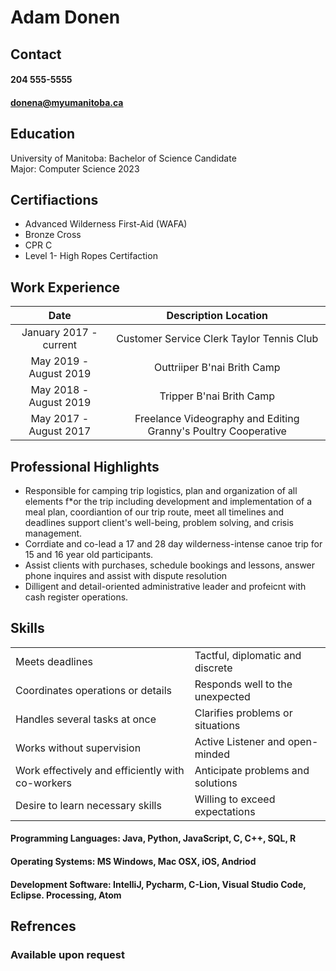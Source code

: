 # Adam Donen
## Contact
#### 204 555-5555
#### donena@myumanitoba.ca 


## Education 
University of Manitoba: 
Bachelor of Science Candidate  
Major: Computer Science 2023 

## Certifiactions 
*  Advanced Wilderness First-Aid (WAFA) 
*  Bronze Cross 
*  CPR C 
*  Level 1- High Ropes Certifaction 


## Work Experience 

| Date | Description Location |
|:---:|:---:|
| January 2017 - current | Customer Service Clerk  Taylor Tennis Club |
| May 2019 - August 2019 | Outtriiper B'nai Brith Camp |
| May 2018 - August 2019 | Tripper  B'nai Brith Camp |
| May 2017 - August 2017 | Freelance Videography and Editing Granny's Poultry Cooperative |



## Professional Highlights 
* Responsible for camping trip logistics, plan and organization of all elements f*or the trip including development and implementation of a meal plan, coordiantion of our trip route, meet all timelines and deadlines support client's well-being, problem solving, and crisis management. 
* Corrdiate and co-lead a 17 and 28 day wilderness-intense canoe trip for 15 and 16 year old participants. 
* Assist clients with purchases, schedule bookings and lessons, answer phone inquires and assist with dispute resolution 
* Dilligent and detail-oriented administrative leader and profeicnt with cash register operations. 

##              Skills 

|                                                  |                                   |
|-------|--------|
| Meets deadlines                                  | Tactful, diplomatic and discrete  |
| Coordinates operations or details                | Responds well to the unexpected   |
| Handles several tasks at once                    | Clarifies problems or situations  |
| Works without supervision                        | Active Listener and open-minded   |
| Work effectively and efficiently with co-workers | Anticipate problems and solutions |
| Desire to learn necessary skills                 | Willing to exceed expectations    |
                                                  

#### Programming Languages: Java, Python, JavaScript, C, C++, SQL, R  
#### Operating Systems: MS Windows, Mac OSX, iOS, Andriod 
#### Development Software: IntelliJ, Pycharm, C-Lion, Visual Studio Code, Eclipse. Processing, Atom                                                
## Refrences 
### Available upon request
